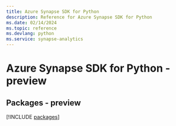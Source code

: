 ```yaml
---
title: Azure Synapse SDK for Python
description: Reference for Azure Synapse SDK for Python
ms.date: 02/14/2024
ms.topic: reference
ms.devlang: python
ms.service: synapse-analytics
---
```

# Azure Synapse SDK for Python - preview
## Packages - preview
[!INCLUDE [packages](synapse-index.md)]
